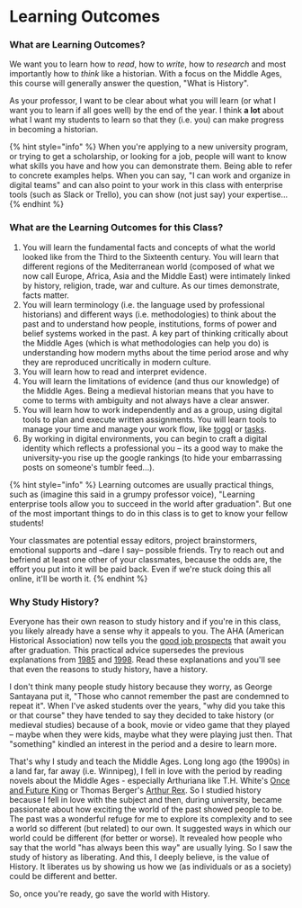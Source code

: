 # Learning Outcomes

### What are Learning Outcomes?

We want you to learn how to _read_, how to _write_, how to _research_ and most importantly how to _think_ like a historian. With a focus on the Middle Ages, this course will generally answer the question, "What is History".

As your professor, I want to be clear about what you will learn \(or what I want you to learn if all goes well\) by the end of the year. I think **a lot** about what I want my students to learn so that they \(i.e. you\) can make progress in becoming a historian. 

{% hint style="info" %}
 When you're applying to a new university program, or trying to get a scholarship, or looking for a job, people will want to know what skills you have and how you can demonstrate them. Being able to refer to concrete examples helps. When you can say, "I can work and organize in digital teams" and can also point to your work in this class with enterprise tools \(such as Slack or Trello\), you can show \(not just say\) your expertise...
{% endhint %}

### What are the Learning Outcomes for this Class?

1. You will learn the fundamental facts and concepts of what the world looked like from the Third to the Sixteenth century. You will learn that different regions of the Mediterranean world \(composed of what we now call Europe, Africa, Asia and the Middle East\) were intimately linked by history, religion, trade, war and culture. As our times demonstrate, facts matter.
2. You will learn terminology \(i.e. the language used by professional historians\) and different ways \(i.e. methodologies\) to think about the past and to understand how people, institutions, forms of power and belief systems worked in the past. A key part of thinking critically about the Middle Ages \(which is what methodologies can help you do\) is understanding how modern myths about the time period arose and why they are reproduced uncritically in modern culture. 
3. You will learn how to read and interpret evidence. 
4. You will learn the limitations of evidence \(and thus our knowledge\) of the Middle Ages. Being a medieval historian means that you have to come to terms with ambiguity and not always have a clear answer. 
5. You will learn how to work independently and as a group, using digital tools to plan and execute written assignments. You will learn tools to manage your time and manage your work flow, like [toggl](https://www.toggl.com/features/) or [tasks](https://tasks.office.com).
6. By working in digital environments, you can begin to craft a digital identity which reflects a professional you – its a good way to make the university-you rise up the google rankings \(to hide your embarrassing posts on someone's tumblr feed...\).  

{% hint style="info" %}
Learning outcomes are usually practical things, such as \(imagine this said in a grumpy professor voice\), "Learning enterprise tools allow you to succeed in the world after graduation". But one of the most important things to do in this class is to get to know your fellow students! 

Your classmates are potential essay editors, project brainstormers, emotional supports and –dare I say– possible friends. Try to reach out and befriend at least one other of your classmates, because the odds are, the effort you put into it will be paid back. Even if we're stuck doing this all online, it'll be worth it. 
{% endhint %}

### Why Study History?

Everyone has their own reason to study history and if you're in this class, you likely already have a sense why it appeals to you. The AHA \(American Historical Association\) now tells you the [good job prospects](https://www.historians.org/teaching-and-learning/why-study-history) that await you after graduation. This practical advice supersedes the previous explanations from [1985](https://www.google.com/url?sa=t&rct=j&q=&esrc=s&source=web&cd=3&cad=rja&uact=8&ved=2ahUKEwiryJ3A7prpAhVVWs0KHQluD8YQFjACegQIBxAB&url=https%3A%2F%2Fwww.historians.org%2Fabout-aha-and-membership%2Faha-history-and-archives%2Fhistorical-archives%2Fwhy-study-history-%281985%29&usg=AOvVaw2-VZd6ZGOA2J8iw8h3uICq) and [1998](https://www.google.com/url?sa=t&rct=j&q=&esrc=s&source=web&cd=1&cad=rja&uact=8&ved=2ahUKEwiryJ3A7prpAhVVWs0KHQluD8YQFjAAegQIAhAB&url=https%3A%2F%2Fwww.historians.org%2Fabout-aha-and-membership%2Faha-history-and-archives%2Fhistorical-archives%2Fwhy-study-history-%281998%29&usg=AOvVaw2a1fbe9dPsfjfoamiLPBbq). Read these explanations and you'll see that even the reasons to study history, have a history.  

I don't think many people study history because they worry, as George Santayana put it, "Those who cannot remember the past are condemned to repeat it". When I've asked students over the years, "why did you take this or that course" they have tended to say they decided to take history \(or medieval studies\) because of a book, movie or video game that they played – maybe when they were kids, maybe what they were playing just then. That "something" kindled an interest in the period and a desire to learn more. 

That's why I study and teach the Middle Ages. Long long ago \(the 1990s\) in a land far, far away \(i.e. Winnipeg\), I fell in love with the period by reading novels about the Middle Ages - especially Arthuriana like T.H. White's [Once and Future King](https://ocul-crl.primo.exlibrisgroup.com/permalink/01OCUL_CRL/1gorbd6/alma991007825869705153) or Thomas Berger's [Arthur Rex](https://ocul-crl.primo.exlibrisgroup.com/permalink/01OCUL_CRL/1gorbd6/alma991008085209705153). So I studied history because I fell in love with the subject and then, during university, became passionate about how exciting the world of the past showed people to be. The past was a wonderful refuge for me to explore its complexity and to see a world so different \(but related\) to our own. It suggested ways in which our world could be different \(for better or worse\). It revealed how people who say that the world "has always been this way" are usually lying. So I saw the study of history as liberating. And this, I deeply believe, is the value of History. It liberates us by showing us how we \(as individuals or as a society\) could be different and better. 

So, once you're ready, go save the world with History.

